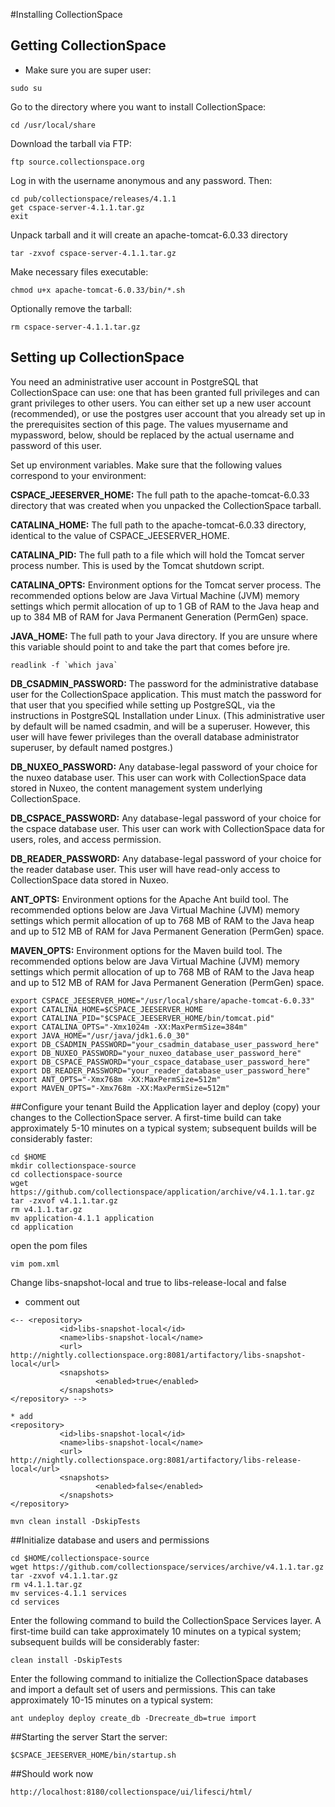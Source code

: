 #Installing CollectionSpace
## Getting CollectionSpace
* Make sure you are super user:
```Shell
sudo su
```

Go to the directory where you want to install CollectionSpace:

```Shell
cd /usr/local/share
```
Download the tarball via FTP:

```Shell
ftp source.collectionspace.org
```

Log in with the username anonymous and any password. Then:

```
cd pub/collectionspace/releases/4.1.1
get cspace-server-4.1.1.tar.gz
exit
```

Unpack tarball and it will create an apache-tomcat-6.0.33 directory

```Shell
tar -zxvof cspace-server-4.1.1.tar.gz
```

Make necessary files executable:

```Shell
chmod u+x apache-tomcat-6.0.33/bin/*.sh
```


Optionally remove the tarball:
```Shell
rm cspace-server-4.1.1.tar.gz
```

## Setting up CollectionSpace

You need an administrative user account in PostgreSQL that CollectionSpace can use: one that has been granted full privileges and can grant privileges to other users. You can either set up a new user account (recommended), or use the postgres user account that you already set up in the prerequisites section of this page. The values myusername and mypassword, below, should be replaced by the actual username and password of this user.

Set up environment variables. Make sure that the following values correspond to your environment:

**CSPACE_JEESERVER_HOME:** The full path to the apache-tomcat-6.0.33 directory that was created when you unpacked the CollectionSpace tarball.

**CATALINA_HOME:** The full path to the apache-tomcat-6.0.33 directory, identical to the value of CSPACE_JEESERVER_HOME.

**CATALINA_PID:** The full path to a file which will hold the Tomcat server process number. This is used by the Tomcat shutdown script.

**CATALINA_OPTS:** Environment options for the Tomcat server process. The recommended options below are Java Virtual Machine (JVM) memory settings which permit allocation of up to 1 GB of RAM to the Java heap and up to 384 MB of RAM for Java Permanent Generation (PermGen) space.

**JAVA_HOME:** The full path to your Java directory. If you are unsure where this variable should point to and take the part that comes before jre.
```Shell
readlink -f `which java`
```

**DB_CSADMIN_PASSWORD:** The password for the administrative database user for the CollectionSpace application. This must match the password for that user that you specified while setting up PostgreSQL, via the instructions in PostgreSQL Installation under Linux. (This administrative user by default will be named csadmin, and will be a superuser. However, this user will have fewer privileges than the overall database administrator superuser, by default named postgres.)

**DB_NUXEO_PASSWORD:** Any database-legal password of your choice for the nuxeo database user. This user can work with CollectionSpace data stored in Nuxeo, the content management system underlying CollectionSpace.

**DB_CSPACE_PASSWORD:** Any database-legal password of your choice for the cspace database user. This user can work with CollectionSpace data for users, roles, and access permission.

**DB_READER_PASSWORD:** Any database-legal password of your choice for the reader database user. This user will have read-only access to CollectionSpace data stored in Nuxeo.

**ANT_OPTS:** Environment options for the Apache Ant build tool. The recommended options below are Java Virtual Machine (JVM) memory settings which permit allocation of up to 768 MB of RAM to the Java heap and up to 512 MB of RAM for Java Permanent Generation (PermGen) space.

**MAVEN_OPTS:** Environment options for the Maven build tool. The recommended options below are Java Virtual Machine (JVM) memory settings which permit allocation of up to 768 MB of RAM to the Java heap and up to 512 MB of RAM for Java Permanent Generation (PermGen) space.


```Shell
export CSPACE_JEESERVER_HOME="/usr/local/share/apache-tomcat-6.0.33"
export CATALINA_HOME=$CSPACE_JEESERVER_HOME
export CATALINA_PID="$CSPACE_JEESERVER_HOME/bin/tomcat.pid"
export CATALINA_OPTS="-Xmx1024m -XX:MaxPermSize=384m"
export JAVA_HOME="/usr/java/jdk1.6.0_30"
export DB_CSADMIN_PASSWORD="your_csadmin_database_user_password_here"
export DB_NUXEO_PASSWORD="your_nuxeo_database_user_password_here"
export DB_CSPACE_PASSWORD="your_cspace_database_user_password_here"
export DB_READER_PASSWORD="your_reader_database_user_password_here"
export ANT_OPTS="-Xmx768m -XX:MaxPermSize=512m"
export MAVEN_OPTS="-Xmx768m -XX:MaxPermSize=512m"
```
##Configure your tenant
Build the Application layer and deploy (copy) your changes to the CollectionSpace server. A first-time build can take approximately 5-10 minutes on a typical system; subsequent builds will be considerably faster:

```Shell
cd $HOME
mkdir collectionspace-source
cd collectionspace-source
wget https://github.com/collectionspace/application/archive/v4.1.1.tar.gz
tar -zxvof v4.1.1.tar.gz
rm v4.1.1.tar.gz
mv application-4.1.1 application
cd application
```

open the pom files
```Shell
vim pom.xml
```
Change libs-snapshot-local and true to libs-release-local and false 

* comment out

```Shell
<-- <repository>
           <id>libs-snapshot-local</id>
           <name>libs-snapshot-local</name>
           <url> http://nightly.collectionspace.org:8081/artifactory/libs-snapshot-local</url>
           <snapshots>
                   <enabled>true</enabled>
           </snapshots>
</repository> -->

* add
<repository>
           <id>libs-snapshot-local</id>
           <name>libs-snapshot-local</name>
           <url> http://nightly.collectionspace.org:8081/artifactory/libs-release-local</url>
           <snapshots>
                   <enabled>false</enabled>
           </snapshots>
</repository>
```



```Shell
mvn clean install -DskipTests
```

##Initialize database and users and permissions

```Shell
cd $HOME/collectionspace-source
wget https://github.com/collectionspace/services/archive/v4.1.1.tar.gz
tar -zxvof v4.1.1.tar.gz
rm v4.1.1.tar.gz
mv services-4.1.1 services
cd services
```
Enter the following command to build the CollectionSpace Services layer. A first-time build can take approximately 10 minutes on a typical system; subsequent builds will be considerably faster:

```Shell
clean install -DskipTests
```

Enter the following command to initialize the CollectionSpace databases and import a default set of users and permissions. This can take approximately 10-15 minutes on a typical system:

```Shell
ant undeploy deploy create_db -Drecreate_db=true import
```


##Starting the server
Start the server:
```Shell
$CSPACE_JEESERVER_HOME/bin/startup.sh
```

##Should work now
```Shell
http://localhost:8180/collectionspace/ui/lifesci/html/
```
